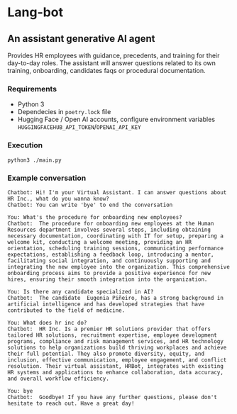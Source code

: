 # Lang-bot

## An assistant generative AI agent

Provides HR employees with guidance, precedents, and training for their day-to-day roles. The assistant will answer
questions related to its own training, onboarding, candidates faqs or procedural documentation.

### Requirements
- Python 3 
- Dependecies in ```poetry.lock``` file
- Hugging Face / Open AI accounts, configure environment variables ```HUGGINGFACEHUB_API_TOKEN```/```OPENAI_API_KEY``` 

### Execution 
```
python3 ./main.py
```

### Example conversation 
```
Chatbot: Hi! I'm your Virtual Assistant. I can answer questions about HR Inc., what do you wanna know?
Chatbot: You can write 'bye' to end the conversation

You: What's the procedure for onboarding new employees?
Chatbot:  The procedure for onboarding new employees at the Human Resources department involves several steps, including obtaining necessary documentation, coordinating with IT for setup, preparing a welcome kit, conducting a welcome meeting, providing an HR orientation, scheduling training sessions, communicating performance expectations, establishing a feedback loop, introducing a mentor, facilitating social integration, and continuously supporting and integrating the new employee into the organization. This comprehensive onboarding process aims to provide a positive experience for new hires, ensuring their smooth integration into the organization.

You: Is there any candidate specialized in AI? 
Chatbot:  The candidate  Eugenia Piñeiro, has a strong background in artificial intelligence and has developed strategies that have contributed to the field of medicine. 

You: What does hr inc do? 
Chatbot:  HR Inc. Is a premier HR solutions provider that offers tailored HR solutions, recruitment expertise, employee development programs, compliance and risk management services, and HR technology solutions to help organizations build thriving workplaces and achieve their full potential. They also promote diversity, equity, and inclusion, effective communication, employee engagement, and conflict resolution. Their virtual assistant, HRBot, integrates with existing HR systems and applications to enhance collaboration, data accuracy, and overall workflow efficiency.

You: bye
Chatbot:  Goodbye! If you have any further questions, please don't hesitate to reach out. Have a great day!
```